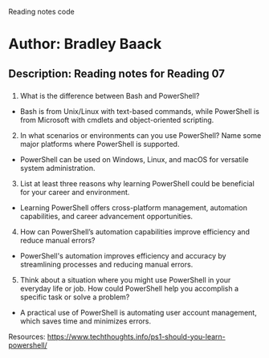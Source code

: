 Reading notes code

# Author: Bradley Baack

## Description: Reading notes for Reading 07

### 


1)  What is the difference between Bash and PowerShell?
  - Bash is from Unix/Linux with text-based commands, while PowerShell is from Microsoft with cmdlets and object-oriented scripting.
2) In what scenarios or environments can you use PowerShell? Name some major platforms where PowerShell is supported.
  - PowerShell can be used on Windows, Linux, and macOS for versatile system administration.
3)  List at least three reasons why learning PowerShell could be beneficial for your career and environment.
  - Learning PowerShell offers cross-platform management, automation capabilities, and career advancement opportunities.
4) How can PowerShell’s automation capabilities improve efficiency and reduce manual errors?
  - PowerShell's automation improves efficiency and accuracy by streamlining processes and reducing manual errors.
5) Think about a situation where you might use PowerShell in your everyday life or job. How could PowerShell help you accomplish a specific task or solve a problem?
  - A practical use of PowerShell is automating user account management, which saves time and minimizes errors.
  
Resources: 
https://www.techthoughts.info/ps1-should-you-learn-powershell/


	
